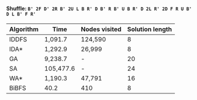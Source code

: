#### Shuffle: `B' 2F D' 2R B' 2U L B R' D B' R B' U B R' D 2L R' 2D F R U B' D L B' F R'`
| Algorithm | Time | Nodes visited | Solution length |
| ----- | ----- | ----- | ----- |
| IDDFS | 1,091.7 | 124,590 | 8 |
| IDA* | 1,292.9 | 26,999 | 8 |
| GA | 9,238.7 | - | 20 |
| SA | 105,477.6 | - | 24 |
| WA* | 1,190.3 | 47,791 | 16 |
| BiBFS | 40.2 | 410 | 8 |
